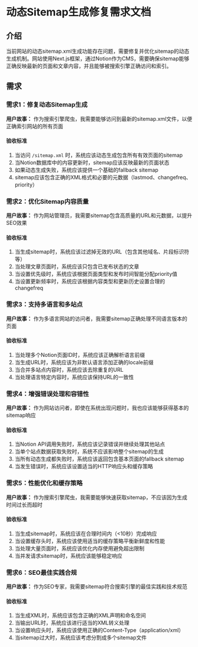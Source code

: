 # 动态Sitemap生成修复需求文档

## 介绍

当前网站的动态sitemap.xml生成功能存在问题，需要修复并优化sitemap的动态生成机制。网站使用Next.js框架，通过Notion作为CMS，需要确保sitemap能够正确反映最新的页面和文章内容，并且能够被搜索引擎正确访问和索引。

## 需求

### 需求1：修复动态Sitemap生成

**用户故事：** 作为搜索引擎爬虫，我需要能够访问到最新的sitemap.xml文件，以便正确索引网站的所有页面

#### 验收标准

1. 当访问 `/sitemap.xml` 时，系统应该动态生成包含所有有效页面的sitemap
2. 当Notion数据库中的内容更新时，sitemap应该反映最新的页面状态
3. 如果动态生成失败，系统应该提供一个基础的fallback sitemap
4. sitemap应该包含正确的XML格式和必要的元数据（lastmod、changefreq、priority）

### 需求2：优化Sitemap内容质量

**用户故事：** 作为网站管理员，我需要sitemap包含高质量的URL和元数据，以提升SEO效果

#### 验收标准

1. 当生成sitemap时，系统应该过滤掉无效的URL（包含其他域名、片段标识符等）
2. 当处理文章页面时，系统应该只包含已发布状态的文章
3. 当设置优先级时，系统应该根据页面类型和发布时间智能分配priority值
4. 当设置更新频率时，系统应该根据内容类型和更新历史设置合理的changefreq

### 需求3：支持多语言和多站点

**用户故事：** 作为多语言网站的访问者，我需要sitemap正确处理不同语言版本的页面

#### 验收标准

1. 当处理多个Notion页面ID时，系统应该正确解析语言前缀
2. 当生成URL时，系统应该为非默认语言添加正确的locale前缀
3. 当合并多站点内容时，系统应该去除重复的URL
4. 当处理语言特定内容时，系统应该保持URL的一致性

### 需求4：增强错误处理和容错性

**用户故事：** 作为网站访问者，即使在系统出现问题时，我也应该能够获得基本的sitemap响应

#### 验收标准

1. 当Notion API调用失败时，系统应该记录错误并继续处理其他站点
2. 当单个站点数据获取失败时，系统不应该影响整个sitemap的生成
3. 当所有动态生成都失败时，系统应该返回包含基本页面的fallback sitemap
4. 当发生错误时，系统应该设置适当的HTTP响应头和缓存策略

### 需求5：性能优化和缓存策略

**用户故事：** 作为搜索引擎爬虫，我需要能够快速获取sitemap，不应该因为生成时间过长而超时

#### 验收标准

1. 当生成sitemap时，系统应该在合理时间内（<10秒）完成响应
2. 当设置缓存头时，系统应该使用适当的缓存策略平衡新鲜度和性能
3. 当处理大量页面时，系统应该优化内存使用避免超出限制
4. 当并发请求sitemap时，系统应该能够稳定响应

### 需求6：SEO最佳实践合规

**用户故事：** 作为SEO专家，我需要sitemap符合搜索引擎的最佳实践和技术规范

#### 验收标准

1. 当生成XML时，系统应该包含正确的XML声明和命名空间
2. 当输出URL时，系统应该进行适当的XML转义处理
3. 当设置响应头时，系统应该使用正确的Content-Type（application/xml）
4. 当sitemap过大时，系统应该考虑分割成多个sitemap文件